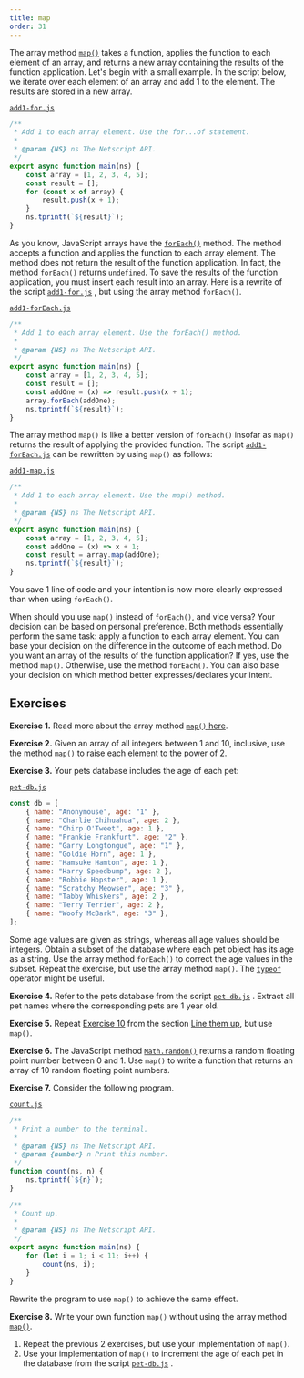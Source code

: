 ```yaml
---
title: map
order: 31
---
```


The array method [`map()`][map] takes a function, applies the function to each
element of an array, and returns a new array containing the results of the
function application. Let's begin with a small example. In the script below, we
iterate over each element of an array and add 1 to the element. The results are
stored in a new array.

[`add1-for.js`](https://github.com/quacksouls/lyf/blob/main/assets/src/fp/add1-for.js)
```js
/**
 * Add 1 to each array element. Use the for...of statement.
 *
 * @param {NS} ns The Netscript API.
 */
export async function main(ns) {
    const array = [1, 2, 3, 4, 5];
    const result = [];
    for (const x of array) {
        result.push(x + 1);
    }
    ns.tprintf(`${result}`);
}
```

<!-- prettier-ignore-start -->
As you know, JavaScript arrays have the [`forEach()`][forEach] method. The
method accepts a function and applies the function to each array element. The
method does not return the result of the function application. In fact, the
method `forEach()` returns `undefined`. To save the results of the function
application, you must insert each result into an array. Here is a rewrite of the
script
[`add1-for.js`](https://github.com/quacksouls/lyf/blob/main/assets/src/fp/add1-for.js)
, but using the array method `forEach()`.
<!-- prettier-ignore-end -->

[`add1-forEach.js`](https://github.com/quacksouls/lyf/blob/main/assets/src/fp/add1-forEach.js)
```js
/**
 * Add 1 to each array element. Use the forEach() method.
 *
 * @param {NS} ns The Netscript API.
 */
export async function main(ns) {
    const array = [1, 2, 3, 4, 5];
    const result = [];
    const addOne = (x) => result.push(x + 1);
    array.forEach(addOne);
    ns.tprintf(`${result}`);
}
```

<!-- prettier-ignore-start -->
The array method `map()` is like a better version of `forEach()` insofar as
`map()` returns the result of applying the provided function. The script
[`add1-forEach.js`](https://github.com/quacksouls/lyf/blob/main/assets/src/fp/add1-forEach.js)
can be rewritten by using `map()` as follows:
<!-- prettier-ignore-end -->

[`add1-map.js`](https://github.com/quacksouls/lyf/blob/main/assets/src/fp/add1-map.js)
```js
/**
 * Add 1 to each array element. Use the map() method.
 *
 * @param {NS} ns The Netscript API.
 */
export async function main(ns) {
    const array = [1, 2, 3, 4, 5];
    const addOne = (x) => x + 1;
    const result = array.map(addOne);
    ns.tprintf(`${result}`);
}
```

You save 1 line of code and your intention is now more clearly expressed than
when using `forEach()`.

When should you use `map()` instead of `forEach()`, and vice versa? Your
decision can be based on personal preference. Both methods essentially perform
the same task: apply a function to each array element. You can base your
decision on the difference in the outcome of each method. Do you want an array
of the results of the function application? If yes, use the method `map()`.
Otherwise, use the method `forEach()`. You can also base your decision on which
method better expresses/declares your intent.

<!--=========================================================================-->

## Exercises

<!-- prettier-ignore-start -->
<strong>Exercise 1.</strong> Read more about the array method [`map()` here][map].
<!-- prettier-ignore-end -->

<!-- prettier-ignore-start -->
<strong>Exercise 2.</strong> Given an array of all integers between 1 and 10, inclusive, use the method
`map()` to raise each element to the power of 2.
<!-- prettier-ignore-end -->

<!-- prettier-ignore-start -->
<strong>Exercise 3.</strong> Your pets database includes the age of each pet:
<!-- prettier-ignore-end -->

[`pet-db.js`](https://github.com/quacksouls/lyf/blob/main/assets/src/fp/pet-db.js)
```js
const db = [
    { name: "Anonymouse", age: "1" },
    { name: "Charlie Chihuahua", age: 2 },
    { name: "Chirp O'Tweet", age: 1 },
    { name: "Frankie Frankfurt", age: "2" },
    { name: "Garry Longtongue", age: "1" },
    { name: "Goldie Horn", age: 1 },
    { name: "Hamsuke Hamton", age: 1 },
    { name: "Harry Speedbump", age: 2 },
    { name: "Robbie Hopster", age: 1 },
    { name: "Scratchy Meowser", age: "3" },
    { name: "Tabby Whiskers", age: 2 },
    { name: "Terry Terrier", age: 2 },
    { name: "Woofy McBark", age: "3" },
];
```

Some age values are given as strings, whereas all age values should be integers.
Obtain a subset of the database where each pet object has its age as a string.
Use the array method `forEach()` to correct the age values in the subset. Repeat
the exercise, but use the array method `map()`. The [`typeof`][typeof] operator
might be useful.

<!-- prettier-ignore-start -->
<strong>Exercise 4.</strong> Refer to the pets database from the script
[`pet-db.js`](https://github.com/quacksouls/lyf/blob/main/assets/src/fp/pet-db.js)
. Extract all pet names where the corresponding pets are 1 year old.
<!-- prettier-ignore-end -->

<!-- prettier-ignore-start -->
<strong>Exercise 5.</strong> Repeat [Exercise 10](../organize_array/#exVectorSum) from the section
[Line them up](../organize_array), but use `map()`.
<!-- prettier-ignore-end -->

<!-- prettier-ignore-start -->
<strong>Exercise 6.</strong> The JavaScript method [`Math.random()`][random] returns a random floating point
number between 0 and 1. Use `map()` to write a function that returns an array of
10 random floating point numbers.
<!-- prettier-ignore-end -->

<!-- prettier-ignore-start -->
<strong>Exercise 7.</strong> Consider the following program.
<!-- prettier-ignore-end -->

[`count.js`](https://github.com/quacksouls/lyf/blob/main/assets/src/fp/count.js)
```js
/**
 * Print a number to the terminal.
 *
 * @param {NS} ns The Netscript API.
 * @param {number} n Print this number.
 */
function count(ns, n) {
    ns.tprintf(`${n}`);
}

/**
 * Count up.
 *
 * @param {NS} ns The Netscript API.
 */
export async function main(ns) {
    for (let i = 1; i < 11; i++) {
        count(ns, i);
    }
}
```

Rewrite the program to use `map()` to achieve the same effect.

<!-- prettier-ignore-start -->
<strong>Exercise 8.</strong> Write your own function `map()` without using the array method [`map()`][map].
<!-- prettier-ignore-end -->

<!-- prettier-ignore-start -->
1. Repeat the previous 2 exercises, but use your implementation of `map()`.
1. Use your implementation of `map()` to increment the age of each pet in the
   database from the script
[`pet-db.js`](https://github.com/quacksouls/lyf/blob/main/assets/src/fp/pet-db.js)
.
<!-- prettier-ignore-end -->

<!--=========================================================================-->

<!-- prettier-ignore-start -->
[forEach]: https://developer.mozilla.org/en-US/docs/Web/JavaScript/Reference/Global_Objects/Array/forEach
[map]: https://developer.mozilla.org/en-US/docs/Web/JavaScript/Reference/Global_Objects/Array/map
[random]: https://developer.mozilla.org/en-US/docs/Web/JavaScript/Reference/Global_Objects/Math/random
[typeof]: https://developer.mozilla.org/en-US/docs/Web/JavaScript/Reference/Operators/typeof
<!-- prettier-ignore-end -->
